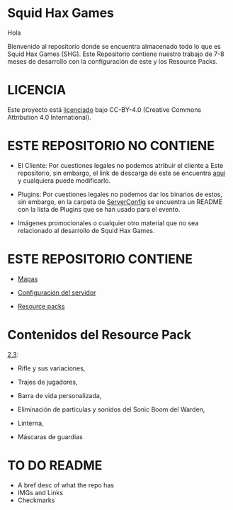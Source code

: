 # Squid Hax Games

Hola

Bienvenido al repositorio donde se encuentra almacenado todo lo que es Squid Hax Games (SHG).
Este Repositorio contiene nuestro trabajo de 7-8 meses de desarrollo con la configuración de este y los Resource Packs.

# LICENCIA

Este proyecto está [licenciado](https://github.com/WinlandAtlas/SquidHaxGames/blob/main/LICENSE) bajo CC-BY-4.0 (Creative Commons Attribution 4.0 International).

# ESTE REPOSITORIO NO CONTIENE

- El Cliente:
Por cuestiones legales no podemos atribuir el cliente a Este repositorio, sin embargo, el link de descarga de este se encuentra [aquí](https://www.dropbox.com/scl/fi/42b62mc2pdlhs06nwj2li/SHGClient1.zip?rlkey=yqcozwnd3eicafa2lmtmv96fa&dl=1) y cualquiera puede modificarlo.

- Plugins:
Por cuestiones legales no podemos dar los binarios de estos, sin embargo, en la carpeta de [ServerConfig](https://github.com/WinlandAtlas/SquidHaxGames/tree/main/ServerConfig) se encuentra un README con la lista de Plugins que se han usado para el evento.

- Imágenes promocionales o cualquier otro material que no sea relacionado al desarrollo de Squid Hax Games.

# ESTE REPOSITORIO CONTIENE

- [Mapas](https://github.com/WinlandAtlas/SquidHaxGames/tree/main/Maps)

- [Configuración del servidor](https://github.com/WinlandAtlas/SquidHaxGames/tree/main/ServerConfig)

- [Resource packs](https://github.com/WinlandAtlas/SquidHaxGames/tree/main/ResourcePacks)

# Contenidos del Resource Pack

[2.3](https://github.com/WinlandAtlas/SquidHaxGames/blob/main/ResourcePacks/2.3ByPlayxs.zip):

- Rifle y sus variaciones,

- Trajes de jugadores,

- Barra de vida personalizada,

- Eliminación de partículas y sonidos del Sonic Boom del Warden,

- Linterna,

- Máscaras de guardias

# TO DO README

- A bref desc of what the repo has
- IMGs and Links
- Checkmarks
